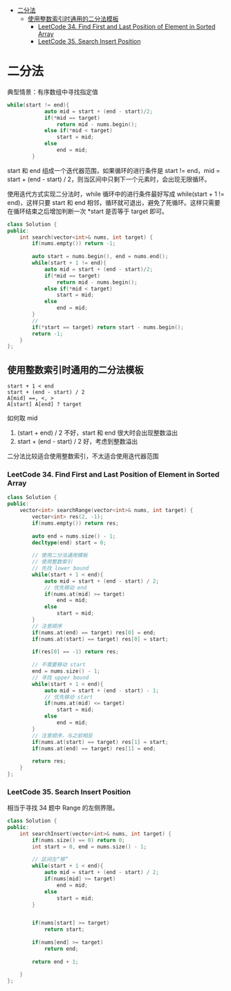 <!-- TOC -->

- [二分法](#%e4%ba%8c%e5%88%86%e6%b3%95)
  - [使用整数索引时通用的二分法模板](#%e4%bd%bf%e7%94%a8%e6%95%b4%e6%95%b0%e7%b4%a2%e5%bc%95%e6%97%b6%e9%80%9a%e7%94%a8%e7%9a%84%e4%ba%8c%e5%88%86%e6%b3%95%e6%a8%a1%e6%9d%bf)
    - [LeetCode 34. Find First and Last Position of Element in Sorted Array](#leetcode-34-find-first-and-last-position-of-element-in-sorted-array)
    - [LeetCode 35. Search Insert Position](#leetcode-35-search-insert-position)

<!-- /TOC -->

# 二分法

典型情景：有序数组中寻找指定值

```c++
while(start != end){
            auto mid = start + (end - start)/2;
            if(*mid == target)
                return mid - nums.begin();
            else if(*mid < target)
                start = mid;
            else
                end = mid;
        }
```
start 和 end 组成一个迭代器范围，如果循环的进行条件是 start != end，mid = start + (end - start) / 2，则当区间中只剩下一个元素时，会出现无限循环。

使用迭代方式实现二分法时，while 循环中的进行条件最好写成 while(start + 1 != end)，这样只要 start 和 end 相邻，循环就可退出，避免了死循环。这样只需要在循环结束之后增加判断一次 *start 是否等于 target 即可。

```c++
class Solution {
public:
    int search(vector<int>& nums, int target) {
        if(nums.empty()) return -1;
        
        auto start = nums.begin(), end = nums.end();
        while(start + 1 != end){
            auto mid = start + (end - start)/2;
            if(*mid == target)
                return mid - nums.begin();
            else if(*mid < target)
                start = mid;
            else
                end = mid;
        }
        // 
        if(*start == target) return start - nums.begin();
        return -1;
    }
};
```

## 使用整数索引时通用的二分法模板

    start + 1 < end
    start + (end - start) / 2
    A[mid] ==, <, >
    A[start] A[end] ? target

如何取 mid
1. (start + end) / 2
   不好，start 和 end 很大时会出现整数溢出
2. start + (end - start) / 2
   好，考虑到整数溢出

二分法比较适合使用整数索引，不太适合使用迭代器范围

### LeetCode 34. Find First and Last Position of Element in Sorted Array
```c++
class Solution {
public:
    vector<int> searchRange(vector<int>& nums, int target) {
        vector<int> res(2, -1);
        if(nums.empty()) return res;
        
        auto end = nums.size() - 1;
        decltype(end) start = 0;
        
        // 使用二分法通用模板
        // 使用整数索引
        // 先找 lower bound
        while(start + 1 < end){
            auto mid = start + (end - start) / 2;
            // 优先移动 end
            if(nums.at(mid) >= target) 
                end = mid;
            else
                start = mid;
        }
        // 注意顺序
        if(nums.at(end) == target) res[0] = end;
        if(nums.at(start) == target) res[0] = start;
        
        if(res[0] == -1) return res;
        
        // 不需要移动 start
        end = nums.size() - 1;
        // 寻找 upper bound
        while(start + 1 < end){
            auto mid = start + (end - start) - 1;
            // 优先移动 start
            if(nums.at(mid) <= target)
                start = mid;
            else
                end = mid;
        }
        // 注意顺序，与之前相反
        if(nums.at(start) == target) res[1] = start;
        if(nums.at(end) == target) res[1] = end;
        
        return res;
    }
};
```

### LeetCode 35. Search Insert Position

相当于寻找 34 题中 Range 的左侧界限。
```c++
class Solution {
public:
    int searchInsert(vector<int>& nums, int target) {
        if(nums.size() == 0) return 0;
        int start = 0, end = nums.size() - 1;
        
        // 区间左“移”
        while(start + 1 < end){
            auto mid = start + (end - start) / 2;
            if(nums[mid] >= target) 
                end = mid;
            else
                start = mid;
        }


        if(nums[start] >= target)
            return start;
        
        if(nums[end] >= target)
            return end;
        
        return end + 1;
        
    }
};
```